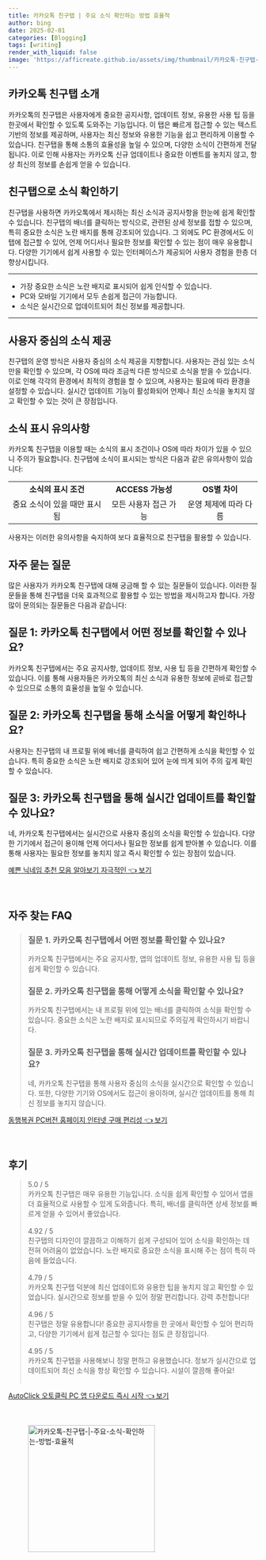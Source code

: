 ```yaml
---
title: 카카오톡 친구탭 | 주요 소식 확인하는 방법 효율적
author: bing
date: 2025-02-01
categories: [Blogging]
tags: [writing]
render_with_liquid: false
image: 'https://afficreate.github.io/assets/img/thumbnail/카카오톡-친구탭-|-주요-소식-확인하는-방법-효율적.webp'
---
```



<h2 id='카카오톡_친구탭_소개'>카카오톡 친구탭 소개</h2>

<p>카카오톡의 친구탭은 사용자에게 중요한 공지사항, 업데이트 정보, 유용한 사용 팁 등을 한곳에서 확인할 수 있도록 도와주는 기능입니다. 이 탭은 빠르게 접근할 수 있는 텍스트 기반의 정보를 제공하며, 사용자는 최신 정보와 유용한 기능을 쉽고 편리하게 이용할 수 있습니다. 친구탭을 통해 소통의 효율성을 높일 수 있으며, 다양한 소식이 간편하게 전달됩니다. 이로 인해 사용자는 카카오톡 신규 업데이트나 중요한 이벤트를 놓치지 않고, 항상 최신의 정보를 손쉽게 얻을 수 있습니다.</p>

<h2 id='친구탭으로_소식_확인하기'>친구탭으로 소식 확인하기</h2>

<p>친구탭을 사용하면 카카오톡에서 제시하는 최신 소식과 공지사항을 한눈에 쉽게 확인할 수 있습니다. 친구탭의 배너를 클릭하는 방식으로, 관련된 상세 정보를 접할 수 있으며, 특히 중요한 소식은 노란 배지를 통해 강조되어 있습니다. 그 외에도 PC 환경에서도 이 탭에 접근할 수 있어, 언제 어디서나 필요한 정보를 확인할 수 있는 점이 매우 유용합니다. 다양한 기기에서 쉽게 사용할 수 있는 인터페이스가 제공되어 사용자 경험을 한층 더 향상시킵니다.</p>

<hr />

<ul>
    <li>가장 중요한 소식은 노란 배지로 표시되어 쉽게 인식할 수 있습니다.</li>
    <li>PC와 모바일 기기에서 모두 손쉽게 접근이 가능합니다.</li>
    <li>소식은 실시간으로 업데이트되어 최신 정보를 제공합니다.</li>
</ul>

<hr />

<h2 id='사용자_중심의_소식_제공'>사용자 중심의 소식 제공</h2>

<p>친구탭의 운영 방식은 사용자 중심의 소식 제공을 지향합니다. 사용자는 관심 있는 소식만을 확인할 수 있으며, 각 OS에 따라 조금씩 다른 방식으로 소식을 받을 수 있습니다. 이로 인해 각각의 환경에서 최적의 경험을 할 수 있으며, 사용자는 필요에 따라 환경을 설정할 수 있습니다. 실시간 업데이트 기능이 활성화되어 언제나 최신 소식을 놓치지 않고 확인할 수 있는 것이 큰 장점입니다.</p>

<h2 id='소식_표시_유의사항'>소식 표시 유의사항</h2>

<p>카카오톡 친구탭을 이용할 때는 소식의 표시 조건이나 OS에 따라 차이가 있을 수 있으니 주의가 필요합니다. 친구탭에 소식이 표시되는 방식은 다음과 같은 유의사항이 있습니다:</p>

<table>
    <tr>
        <td style="text-align: center; height: 17px;"><b>소식의 표시 조건</b></td>
        <td style="text-align: center; height: 17px;"><b>ACCESS 가능성</b></td>
        <td style="text-align: center; height: 17px;"><b>OS별 차이</b></td>
    </tr>
    <tr>
        <td style="text-align: center; height: 17px;">중요 소식이 있을 때만 표시됨</td>
        <td style="text-align: center; height: 17px;">모든 사용자 접근 가능</td>
        <td style="text-align: center; height: 17px;">운영 체제에 따라 다름</td>
    </tr>
</table>

<p>사용자는 이러한 유의사항을 숙지하여 보다 효율적으로 친구탭을 활용할 수 있습니다.</p>

<h2 id='자주_묻는_질문'>자주 묻는 질문</h2>

<p>많은 사용자가 카카오톡 친구탭에 대해 궁금해 할 수 있는 질문들이 있습니다. 이러한 질문들을 통해 친구탭을 더욱 효과적으로 활용할 수 있는 방법을 제시하고자 합니다. 가장 많이 문의되는 질문들은 다음과 같습니다:</p>

<h2 id='질문_1'>질문 1: 카카오톡 친구탭에서 어떤 정보를 확인할 수 있나요?</h2>

<p>카카오톡 친구탭에서는 주요 공지사항, 업데이트 정보, 사용 팁 등을 간편하게 확인할 수 있습니다. 이를 통해 사용자들은 카카오톡의 최신 소식과 유용한 정보에 곧바로 접근할 수 있으므로 소통의 효율성을 높일 수 있습니다.</p>

<h2 id='질문_2'>질문 2: 카카오톡 친구탭을 통해 소식을 어떻게 확인하나요?</h2>

<p>사용자는 친구탭의 내 프로필 위에 배너를 클릭하여 쉽고 간편하게 소식을 확인할 수 있습니다. 특히 중요한 소식은 노란 배지로 강조되어 있어 눈에 띄게 되어 주의 깊게 확인할 수 있습니다.</p>

<h2 id='질문_3'>질문 3: 카카오톡 친구탭을 통해 실시간 업데이트를 확인할 수 있나요?</h2>

<p>네, 카카오톡 친구탭에서는 실시간으로 사용자 중심의 소식을 확인할 수 있습니다. 다양한 기기에서 접근이 용이해 언제 어디서나 필요한 정보를 쉽게 받아볼 수 있습니다. 이를 통해 사용자는 필요한 정보를 놓치지 않고 즉시 확인할 수 있는 장점이 있습니다.</p>


<p><a class="click-button" title="예쁜 닉네임 추천 모음 알아보기 자극적인" href="https://afficreate.github.io/posts/%EC%98%88%EC%81%9C-%EB%8B%89%EB%84%A4%EC%9E%84-%EC%B6%94%EC%B2%9C-%EB%AA%A8%EC%9D%8C-%EC%95%8C%EC%95%84%EB%B3%B4%EA%B8%B0-%EC%9E%90%EA%B7%B9%EC%A0%81%EC%9D%B8/" rel="dofollow">예쁜 닉네임 추천 모음 알아보기 자극적인 👈 보기</a></p><br>
<h2 id='자주_찾는_FAQ'>자주 찾는 FAQ</h2>
<div itemscope="" itemtype="https://schema.org/FAQPage"> 
<blockquote> 
<div itemscope="" itemprop="mainEntity" itemtype="https://schema.org/Question"> 
<h3 itemprop="name">질문 1. 카카오톡 친구탭에서 어떤 정보를 확인할 수 있나요?</h3> 
<div itemscope="" itemprop="acceptedAnswer" itemtype="https://schema.org/Answer"> 
<span itemprop="text"> 
<p>카카오톡 친구탭에서는 주요 공지사항, 앱의 업데이트 정보, 유용한 사용 팁 등을 쉽게 확인할 수 있습니다.</p> 
</span> 
</div> 
</div> 
<div itemscope="" itemprop="mainEntity" itemtype="https://schema.org/Question"> 
<h3 itemprop="name">질문 2. 카카오톡 친구탭을 통해 어떻게 소식을 확인할 수 있나요?</h3> 
<div itemscope="" itemprop="acceptedAnswer" itemtype="https://schema.org/Answer"> 
<span itemprop="text"> 
<p>카카오톡 친구탭에서는 내 프로필 위에 있는 배너를 클릭하여 소식을 확인할 수 있습니다. 중요한 소식은 노란 배지로 표시되므로 주의깊게 확인하시기 바랍니다.</p> 
</span> 
</div> 
</div> 
<div itemscope="" itemprop="mainEntity" itemtype="https://schema.org/Question"> 
<h3 itemprop="name">질문 3. 카카오톡 친구탭을 통해 실시간 업데이트를 확인할 수 있나요?</h3> 
<div itemscope="" itemprop="acceptedAnswer" itemtype="https://schema.org/Answer"> 
<span itemprop="text"> 
<p>네, 카카오톡 친구탭을 통해 사용자 중심의 소식을 실시간으로 확인할 수 있습니다. 또한, 다양한 기기와 OS에서도 접근이 용이하며, 실시간 업데이트를 통해 최신 정보를 놓치지 않습니다.</p> 
</span> 
</div> 
</div> 
</blockquote> 
</div>
<p><a class="click-button" title="동행복권 PC버전 홈페이지 인터넷 구매 편리성" href="https://afficreate.github.io/posts/%EB%8F%99%ED%96%89%EB%B3%B5%EA%B6%8C-PC%EB%B2%84%EC%A0%84-%ED%99%88%ED%8E%98%EC%9D%B4%EC%A7%80-%EC%9D%B8%ED%84%B0%EB%84%B7-%EA%B5%AC%EB%A7%A4-%ED%8E%B8%EB%A6%AC%EC%84%B1/" rel="dofollow">동행복권 PC버전 홈페이지 인터넷 구매 편리성 👈 보기</a></p><br>
<h2 id='후기'>후기</h2>
<div itemscope itemtype="https://schema.org/Product">
  <blockquote>
  <div itemprop="review" itemscope itemtype="https://schema.org/Review">
      <div itemprop="reviewRating" itemscope itemtype="https://schema.org/Rating"> <span itemprop="ratingValue">5.0</span> / <span itemprop="bestRating">5</span> </div>
      <span itemprop="reviewBody">카카오톡 친구탭은 매우 유용한 기능입니다. 소식을 쉽게 확인할 수 있어서 앱을 더 효율적으로 사용할 수 있게 도와줍니다. 특히, 배너를 클릭하면 상세 정보를 빠르게 얻을 수 있어서 좋았습니다.</span>
  </div>
  <br>
  <div itemprop="review" itemscope itemtype="https://schema.org/Review">
      <div itemprop="reviewRating" itemscope itemtype="https://schema.org/Rating"> <span itemprop="ratingValue">4.92</span> / <span itemprop="bestRating">5</span> </div>
      <span itemprop="reviewBody">친구탭의 디자인이 깔끔하고 이해하기 쉽게 구성되어 있어 소식을 확인하는 데 전혀 어려움이 없었습니다. 노란 배지로 중요한 소식을 표시해 주는 점이 특히 마음에 들었습니다.</span>
  </div>
  <br>
  <div itemprop="review" itemscope itemtype="https://schema.org/Review">
      <div itemprop="reviewRating" itemscope itemtype="https://schema.org/Rating"> <span itemprop="ratingValue">4.79</span> / <span itemprop="bestRating">5</span> </div>
      <span itemprop="reviewBody">카카오톡 친구탭 덕분에 최신 업데이트와 유용한 팁을 놓치지 않고 확인할 수 있었습니다. 실시간으로 정보를 받을 수 있어 정말 편리합니다. 강력 추천합니다!</span>
  </div>
  <br>
  <div itemprop="review" itemscope itemtype="https://schema.org/Review">
      <div itemprop="reviewRating" itemscope itemtype="https://schema.org/Rating"> <span itemprop="ratingValue">4.96</span> / <span itemprop="bestRating">5</span> </div>
      <span itemprop="reviewBody">친구탭은 정말 유용합니다! 중요한 공지사항을 한 곳에서 확인할 수 있어 편리하고, 다양한 기기에서 쉽게 접근할 수 있다는 점도 큰 장점입니다.</span>
  </div>
  <br>
  <div itemprop="review" itemscope itemtype="https://schema.org/Review">
      <div itemprop="reviewRating" itemscope itemtype="https://schema.org/Rating"> <span itemprop="ratingValue">4.95</span> / <span itemprop="bestRating">5</span> </div>
      <span itemprop="reviewBody">카카오톡 친구탭을 사용해보니 정말 편하고 유용했습니다. 정보가 실시간으로 업데이트되어 최신 소식을 항상 확인할 수 있습니다. 시설이 깔끔해 좋아요!</span>
  </div>
  <br>
  </blockquote>
</div>
<p><a class="click-button" title="AutoClick 오토클릭 PC 앱 다운로드 즉시 시작" href="https://afficreate.github.io/posts/AutoClick-%EC%98%A4%ED%86%A0%ED%81%B4%EB%A6%AD-PC-%EC%95%B1-%EB%8B%A4%EC%9A%B4%EB%A1%9C%EB%93%9C-%EC%A6%89%EC%8B%9C-%EC%8B%9C%EC%9E%91/" rel="dofollow">AutoClick 오토클릭 PC 앱 다운로드 즉시 시작 👈 보기</a></p><br>
<figure class="image"><img src="https://afficreate.github.io/assets/img/thumbnail/카카오톡-친구탭-|-주요-소식-확인하는-방법-효율적.webp" alt="카카오톡-친구탭-|-주요-소식-확인하는-방법-효율적" width="256" height="256"></figure>